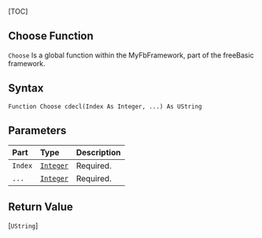 [TOC]
## Choose Function

`Choose` Is a global function within the MyFbFramework, part of the freeBasic framework.
## Syntax

```freeBasic
Function Choose cdecl(Index As Integer, ...) As UString
```

## Parameters

|Part|Type|Description|
| :------------ | :------------ | :------------ |
|`Index`|[`Integer`]("https://www.freebasic.net/wiki/KeyPgInteger")|Required.|
|`...`|[`Integer`]("https://www.freebasic.net/wiki/KeyPgInteger")|Required.|

## Return Value
[`UString`]

